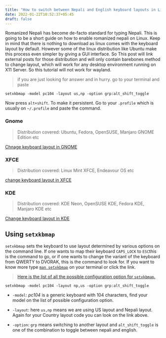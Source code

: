 ```yaml
---
title: "How to switch between Nepali and English keyboard layouts in Linux"
date: 2022-01-22T10:52:37+05:45
draft: false
---
```


Romanized Nepali has become de-facto standard for typing Nepali. This is going to be a short guide on how to enable romanized nepali on Linux. Keep in mind that there is nothing to download as linux comes with the keyboard layout by default. However some of the linux distribution like Ubuntu make this process even simpler by giving a GUI interface. So This post will link external posts for those distribution and will only contain barebones method to change layout, which will work for any desktop environment running on X11 Server. So this tutorial will not work for wayland. 

> if you are just looking for answer and in hurry. go to your terminal and paste 

` setxkbmap -model pc104 -layout us,np -option grp:alt_shift_toggle `

Now press `alt+shift`. To make it persistent. Go to your `.profile` which is usually on `~/.profile` and paste the command.


### Gnome  
> Distribution covered: Ubuntu, Fedora, OpenSUSE, Manjaro GNOME Edition etc

[Chnage keyboard layout in GNOME](https://help.gnome.org/users/gnome-help/stable/keyboard-layouts.html.en)

### XFCE
> Distribution covered: Linux Mint XFCE, Endeavour OS etc

[change keyboard layout in XFCE](https://forums.linuxmint.com/viewtopic.php?t=55191)

### KDE
> Distribution covered: KDE Neon, OpenSUSE KDE, Fedora KDE, Manjaro KDE etc

[Change keyboard layout in KDE](https://divvun.no/keyboards/userdocs/linux/EnableKeyboardsInKDE.html)

## Using `setxkbmap`

`setxkbmap` sets the keyboard to use layout determined by various options on the command line. If one wants to map their keyboard `CAPS_LOCK` to `ESC`this is the command to go, or if one wants to change the variant of the keyboard from QWERTY to DVORAK, this is the command to look for. If you want to know more type [`man setxkbmap`](https://linux.die.net/man/1/setxkbmap) on your terminal or click the link. 

> [Here is the list of all the possible configuration option for `setxkbmap`.](https://gist.github.com/jatcwang/ae3b7019f219b8cdc6798329108c9aee)


```
setxkbmap -model pc104 -layout np,us -option grp:alt_shift_toggle
```

-  `-model`: *pc104* is a generic keyboard with 104 characters, find your model on the list of possible configuration option. 

- `-layout`: here `us,np` means we are using US layout and Nepali layout. Again for your Country layout code you can look on the link above.

- `-option`: `grp` means switching to another layout and `alt_shift_toggle` is one of the combination to toggle between nepali and english. 






